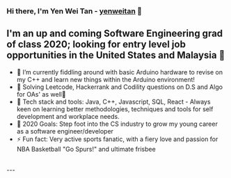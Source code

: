 ### Hi there, I'm Yen Wei Tan - [yenweitan][website] 👋

## I'm an up and coming Software Engineering grad of class 2020; looking for entry level job opportunities in the United States and Malaysia 🚀

- 🔭 I’m currently fiddling around with basic Arduino hardware to revise on my C++ and learn new things within the Arduino environment!
- 🌱 Solving Leetcode, Hackerrank and Codility questions on D.S and Algo for OAs' as well🤣
- 👯 Tech stack and tools: Java, C++, Javascript, SQL, React - Always keen on learning better methodologies, techniques and tools for self development and workplace needs.
- 🥅 2020 Goals: Step foot into the CS industry to grow my young career as a software engineer/developer
- ⚡ Fun fact: Very active sports fanatic, with a fiery love and passion for NBA Basketball "Go Spurs!" and ultimate frisbee

<br />
---

[website]: https://yenwei-tan.netlify.app/ 
[blog]: https://yenwei-blog.netlify.app/
[linkedin]: https://www.linkedin.com/in/yen-wei-tan-588326160/

